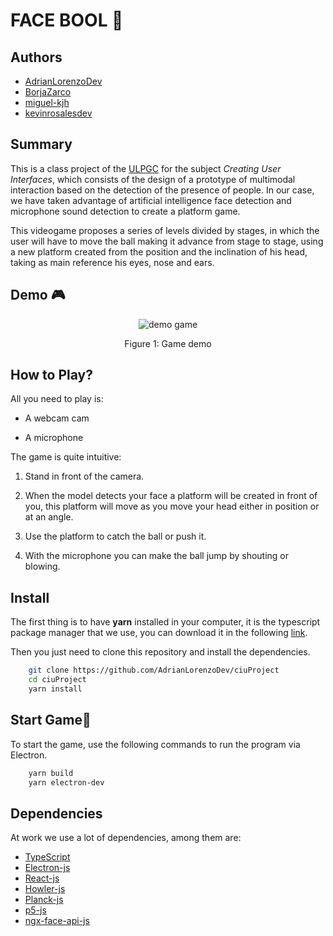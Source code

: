 # FACE BOOL 🏀 

## Authors

- [AdrianLorenzoDev](https://github.com/AdrianLorenzoDev)
- [BorjaZarco](https://github.com/BorjaZarco)
- [miguel-kjh](https://github.com/miguel-kjh)
- [kevinrosalesdev](https://github.com/kevinrosalesdev)

## Summary

This is a class project of the [ULPGC](https://www.ulpgc.es/) for the subject *Creating User Interfaces*, which consists of the design of a prototype of multimodal interaction based on the detection of the presence of people. In our case, we have taken advantage of artificial intelligence face detection and microphone sound detection to create a platform game.

This videogame proposes a series of levels divided by stages, in which the user will have to move the ball making it advance from stage to stage, using a new platform created from the position and the inclination of his head, taking as main reference his eyes, nose and ears.

## Demo 🎮

<p align="center">
  <img src="media/demo.gif" alt="demo game">
</p>
<p align="center">
  Figure 1: Game demo
</p>

## How to Play?

All you need to play is:

* A webcam cam

* A microphone

The game is quite intuitive:

1. Stand in front of the camera.

2. When the model detects your face a platform will be created in front of you, this platform will move as you move your head either in position or at an angle.

3. Use the platform to catch the ball or push it.

4. With the microphone you can make the ball jump by shouting or blowing.

## Install

The first thing is to have **yarn** installed in your computer, it is the typescript package manager that we use, you can download it in the following [link](https://classic.yarnpkg.com/en/docs/install/#debian-stable).

Then you just need to clone this repository and install the dependencies.

```bash
    git clone https://github.com/AdrianLorenzoDev/ciuProject
    cd ciuProject
    yarn install
```

## Start Game🚀

To start the game, use the following commands to run the program via Electron.

```bash
    yarn build
    yarn electron-dev
```


## Dependencies

At work we use a lot of dependencies, among them are:

- [TypeScript](https://www.typescriptlang.org/)
- [Electron-js](https://www.electronjs.org/)
- [React-js](https://es.reactjs.org/)
- [Howler-js](https://howlerjs.com/)
- [Planck-js](https://piqnt.com/planck.js/)
- [p5-js](https://p5js.org/es/)
- [ngx-face-api-js](https://github.com/kamiazya/ngx-face-api-js)
